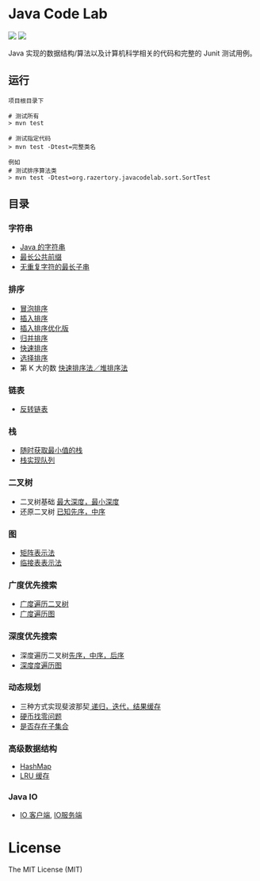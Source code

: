 # Java Code Lab
![](https://img.shields.io/badge/maven-3.5.x-green.svg) ![](https://img.shields.io/badge/junit-4.11-green.svg)

Java 实现的数据结构/算法以及计算机科学相关的代码和完整的 Junit 测试用例。

## 运行

```shell
项目根目录下

# 测试所有
> mvn test 

# 测试指定代码
> mvn test -Dtest=完整类名

例如
# 测试排序算法类
> mvn test -Dtest=org.razertory.javacodelab.sort.SortTest
```

## 目录

### 字符串
* [Java 的字符串](./src/main/java/org/razertory/javacodelab/string/StringEqual.java)
* [最长公共前缀](./src/main/java/org/razertory/javacodelab/string/LongestPrefix.java)
* [无重复字符的最长子串](./src/main/java/org/razertory/javacodelab/string/LongestUniq.java)

### 排序
* [冒泡排序](./src/main/java/org/razertory/javacodelab/sort/BubbleSort.java)
* [插入排序](./src/main/java/org/razertory/javacodelab/sort/InsertSort.java)
* [插入排序优化版](./src/main/java/org/razertory/javacodelab/sort/InsertOptimizeSort.java)
* [归并排序](./src/main/java/org/razertory/javacodelab/sort/MergeSort.java)
* [快速排序](./src/main/java/org/razertory/javacodelab/sort/QuickSort.java)
* [选择排序](./src/main/java/org/razertory/javacodelab/sort/SelectionSort.java)
* 第 K 大的数 [快速排序法／堆排序法](./src/main/java/org/razertory/javacodelab/sort/KthLargest.java)

### 链表
* [反转链表](./src/main/java/org/razertory/javacodelab/linkedlist/ReverseLinkedList.java)

### 栈
* [随时获取最小值的栈](./src/main/java/org/razertory/javacodelab/stack/StackWithMin.java)
* [栈实现队列](./src/main/java/org/razertory/javacodelab/stack/MyQueue.java)

### 二叉树
* 二叉树基础 [最大深度，最小深度](./src/main/java/org/razertory/javacodelab/tree/Tree.java)
* 还原二叉树 [已知先序，中序](./src/main/java/org/razertory/javacodelab/tree/RebuildTree.java)

### 图
* [矩阵表示法](./src/main/java/org/razertory/javacodelab/graph/matrix)
* [临接表表示法](./src/main/java/org/razertory/javacodelab/graph/adjacency)

### 广度优先搜索
* [广度遍历二叉树](./src/main/java/org/razertory/javacodelab/bfs/Tree.java)
* [广度遍历图](./src/main/java/org/razertory/javacodelab/bfs/Graph.java)

### 深度优先搜索
* 深度遍历二叉树[先序，中序，后序](./src/main/java/org/razertory/javacodelab/dfs/Tree.java)
* [深度度遍历图](./src/main/java/org/razertory/javacodelab/dfs/Graph.java)

### 动态规划
* 三种方式实现斐波那契[ 递归，迭代，结果缓存](./src/main/java/org/razertory/javacodelab/dp/Fibonacci.java)
* [硬币找零问题](./src/main/java/org/razertory/javacodelab/dp/Coin.java)
* [是否存在子集合](./src/main/java/org/razertory/javacodelab/dp/SubsetSum.java)

### 高级数据结构
* [HashMap](./src/main/java/org/razertory/javacodelab/mycollections/MyHashMap.java)
* [LRU 缓存](./src/main/java/org/razertory/javacodelab/advanced/LRUCache.java)

### Java IO
* [IO 客户端](./src/main/java/org/razertory/javacodelab/io/IOClient.java), [IO服务端](./src/main/java/org/razertory/javacodelab/io/IOServer.java)

# License
The MIT License (MIT)
